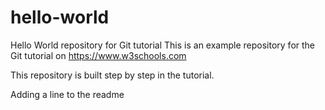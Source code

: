 # hello-world
Hello World repository for Git tutorial
This is an example repository for the Git tutorial on https://www.w3schools.com

This repository is built step by step in the tutorial.

Adding a line to the readme
